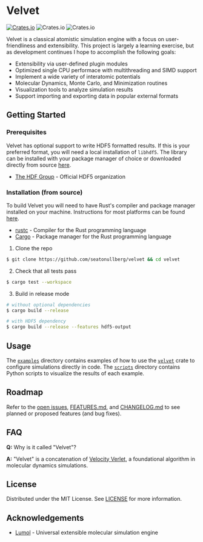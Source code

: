 # Velvet
[![Crates.io](https://img.shields.io/crates/v/velvet)](https://crates.io/crates/velvet)
![Crates.io](https://img.shields.io/crates/l/velvet)
![Crates.io](https://img.shields.io/crates/d/velvet)

Velvet is a classical atomistic simulation engine with a focus on user-friendliness and extensibility. This project is largely a learning exercise, but as development continues I hope to accomplish the following goals:

* Extensibility via user-defined plugin modules
* Optimized single CPU performace with multithreading and SIMD support
* Implement a wide variety of interatomic potentials
* Molecular Dynamics, Monte Carlo, and Minimization routines
* Visualization tools to analyze simulation results
* Support importing and exporting data in popular external formats

## Getting Started

### Prerequisites

Velvet has optional support to write HDF5 formatted results. If this is your preferred format, you will need a local installation  of `libhdf5`. The library can be installed with your package manager of choice or downloaded directly from source [here](https://www.hdfgroup.org/solutions/hdf5/).

* [The HDF Group](https://www.hdfgroup.org/) - Official HDF5 organization

### Installation (from source)

To build Velvet you will need to have Rust's compiler and package manager installed on your machine. Instructions for most platforms can be found [here](https://www.rust-lang.org/tools/install).

* [rustc](https://doc.rust-lang.org/rustc/what-is-rustc.html) - Compiler for the Rust programming language
* [Cargo](https://doc.rust-lang.org/cargo/) - Package manager for the Rust programming language

1. Clone the repo
```bash
$ git clone https://github.com/seatonullberg/velvet && cd velvet
```
2. Check that all tests pass
```bash
$ cargo test --workspace
```
3. Build in release mode
```bash
# without optional dependencies
$ cargo build --release

# with HDF5 dependency
$ cargo build --release --features hdf5-output
```

## Usage

The [`examples`](./examples) directory contains examples of how to use the [`velvet`](https://crates.io/crates/velvet) crate to configure simulations directly in code.
The [`scripts`](./scripts) directory contains Python scripts to visualize the results of each example.

## Roadmap

Refer to the [open issues](https://github.com/seatonullberg/velvet/issues), [FEATURES.md](FEATURES.md), and [CHANGELOG.md](CHANGELOG.md) to see planned or proposed features (and bug fixes).

## FAQ

**Q:** Why is it called "Velvet"?

**A:** "Velvet" is a concatenation of [Velocity Verlet](https://en.wikipedia.org/wiki/Verlet_integration#Velocity_Verlet), a foundational algorithm in molecular dynamics simulations.

## License

Distributed under the MIT License. See [LICENSE](LICENSE) for more information.

## Acknowledgements

* [Lumol](https://github.com/lumol-org/lumol) - Universal extensible molecular simulation engine
